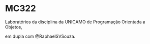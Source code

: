 # MC322

Laboratórios da disciplina da UNICAMO de Programação Orientada a Objetos, 

em dupla com @RaphaelSVSouza.

